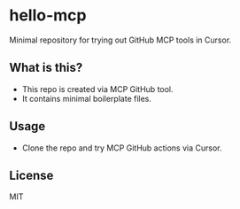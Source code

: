 # hello-mcp

Minimal repository for trying out GitHub MCP tools in Cursor.

## What is this?
- This repo is created via MCP GitHub tool.
- It contains minimal boilerplate files.

## Usage
- Clone the repo and try MCP GitHub actions via Cursor.

## License
MIT
